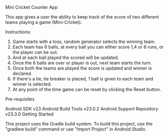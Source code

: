 Mini Cricket Counter App

This app gives a user the ability to keep track of the score of two different teams playing a game (Mini-Cricket).
 
Instructions:
1. Game starts with a toss, random generator selects the winning team.
2. Each team has 6 balls, at every ball you can either score 1,4 or 6 runs, or the player can be out.
3. And at each ball played the scored will be updated.
4. Once the 6 balls are over or player is out, next team starts the turn.
5. Once both the teams are played the score is updated and winner is declared.
6. If there's a tie, tie breaker is placed, 1 ball is given to each team and winner is selected.
7. At any point of the time game can be reset by clicking the Reset button.

Pre-requisites

Android SDK v23
Android Build Tools v23.0.2
Android Support Repository v23.3.0
Getting Started

This project uses the Gradle build system. To build this project, use the "gradlew build" command or use "Import Project" in Android Studio.

